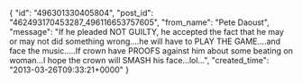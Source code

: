  {
   "id": "496301330405804",
   "post_id": "462493170453287_496116653757605",
   "from_name": "Pete Daoust",
   "message": "If he pleaded NOT GUILTY, he accepted the fact that he may or may not did something wrong....he will have to PLAY THE GAME....and face the music.....If crown have PROOFS against him about some beating on woman...I hope the crown will SMASH his face...lol...",
   "created_time": "2013-03-26T09:33:21+0000"
 }
